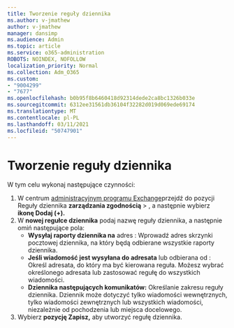```yaml
---
title: Tworzenie reguły dziennika
ms.author: v-jmathew
author: v-jmathew
manager: dansimp
ms.audience: Admin
ms.topic: article
ms.service: o365-administration
ROBOTS: NOINDEX, NOFOLLOW
localization_priority: Normal
ms.collection: Adm_O365
ms.custom:
- "9004299"
- "7677"
ms.openlocfilehash: b0b95f8b6460418d92314dede2ca8bc1326b033e
ms.sourcegitcommit: 6312ee31561db36104f32282d019d069ede69174
ms.translationtype: MT
ms.contentlocale: pl-PL
ms.lasthandoff: 03/11/2021
ms.locfileid: "50747901"
---
```

# <a name="create-a-journal-rule"></a>Tworzenie reguły dziennika

W tym celu wykonaj następujące czynności:

1. W centrum [administracyjnym programu Exchange](https://go.microsoft.com/fwlink/p/?linkid=2059104)przejdź do pozycji Reguły dziennika **zarządzania zgodnością**  >  , a następnie wybierz **ikonę Dodaj (+).**
2. W **nowej regułce dziennika** podaj nazwę reguły dziennika, a następnie omiń następujące pola:  
    - **Wysyłaj raporty dziennika na** adres : Wprowadź adres skrzynki pocztowej dziennika, na który będą odbierane wszystkie raporty dziennika.  
    - **Jeśli wiadomość jest wysyłana do adresata** lub odbierana od : Określ adresata, do który ma być kierowana reguła. Możesz wybrać określonego adresata lub zastosować regułę do wszystkich wiadomości.  
    - **Dziennika następujących komunikatów:** Określanie zakresu reguły dziennika. Dziennik może dotyczyć tylko wiadomości wewnętrznych, tylko wiadomości zewnętrznych lub wszystkich wiadomości, niezależnie od pochodzenia lub miejsca docelowego.
3. Wybierz **pozycję Zapisz,** aby utworzyć regułę dziennika.
